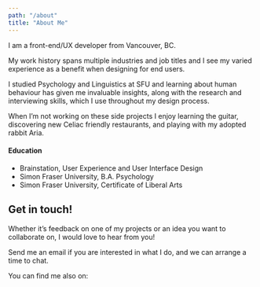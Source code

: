 ```yaml
---
path: "/about"
title: "About Me"
---
```


I am a front-end/UX developer from Vancouver, BC.

My work history spans multiple industries and job titles and I see my varied experience as a benefit when designing for end users.

I studied Psychology and Linguistics at SFU and learning about human behaviour has given me invaluable insights, along with the research and interviewing skills, which I use throughout my design process.

When I’m not working on these side projects I enjoy learning the guitar, discovering new Celiac friendly restaurants, and playing with my adopted rabbit Aria.

#### Education

* Brainstation, User Experience and User Interface Design
* Simon Fraser University, B.A. Psychology
* Simon Fraser University, Certificate of Liberal Arts

## Get in touch!

Whether it’s feedback on one of my projects or an idea you want to collaborate on, I would love to hear from you!

Send me an email if you are interested in what I do, and we can arrange a time to chat.

You can find me also on:
